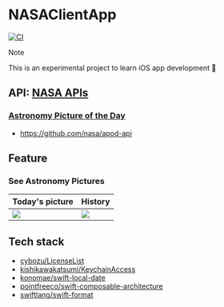 # NASAClientApp

[![CI](https://github.com/ski-u/nasa-client-app/actions/workflows/tests.yml/badge.svg)](https://github.com/ski-u/nasa-client-app/actions/workflows/tests.yml)

> [!note]
> This is an experimental project to learn iOS app development :apple:

## API: [NASA APIs](https://api.nasa.gov)

### [Astronomy Picture of the Day](https://apod.nasa.gov/apod/astropix.html)
- https://github.com/nasa/apod-api

## Feature

### See Astronomy Pictures

| Today's picture | History |
| -- | -- |
| ![](./Screenshot/astronomy-picture-today.gif) | ![](./Screenshot/astronomy-picture-history.gif) |

## Tech stack
- [cybozu/LicenseList](https://github.com/cybozu/LicenseList)
- [kishikawakatsumi/KeychainAccess](https://github.com/kishikawakatsumi/KeychainAccess)
- [konomae/swift-local-date](https://github.com/konomae/swift-local-date)
- [pointfreeco/swift-composable-architecture](https://github.com/pointfreeco/swift-composable-architecture)
- [swiftlang/swift-format](https://github.com/swiftlang/swift-format)
